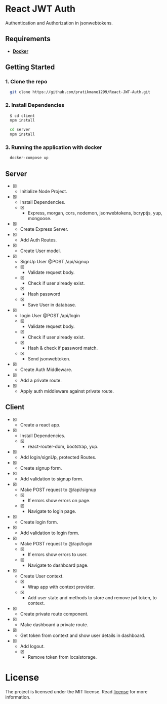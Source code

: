 # React JWT Auth

Authentication and Authorization in jsonwebtokens.

## Requirements
  - [**Docker**](https://www.docker.com/get-started)

## Getting Started

### 1. Clone the repo
```sh
  git clone https://github.com/pratikmane1299/React-JWT-Auth.git
```

### 2. Install Dependencies
```sh
  $ cd client
  npm install

  cd server
  npm install
```

### 3. Running the application with docker
```sh
  docker-compose up
```

## Server

* [X] - Initialize Node Project.
* [X] - Install Dependencies.
  * [X] - Express, morgan, cors, nodemon, jsonwebtokens, bcryptjs, yup, mongoose.
* [X] - Create Express Server.
* [X] - Add Auth Routes.
* [X] - Create User model.
* [X] - SignUp User @POST /api/signup
  * [X] - Validate request body.
  * [X] - Check if user already exist.
  * [X] - Hash password
  * [X] - Save User in database.
* [X] - login User @POST /api/login
  * [X] - Validate request body.
  * [X] - Check if user already exist.
  * [X] - Hash  & check if password match.
  * [X] - Send jsonwebtoken.
* [X] - Create Auth Middleware.
* [X] - Add a private route.
* [X] - Apply auth middleware against private route.

## Client

* [X] - Create a react app.
* [X] - Install Dependencies.
  * [X] - react-router-dom, bootstrap, yup.
* [X] - Add login/signUp, protected Routes.
* [X] - Create signup form.
* [X] - Add validation to signup form.
* [X] - Make POST request to @/api/signup
  * [X] - If errors show errors on page.
  * [X] - Navigate to login page.
* [X] - Create login form.
* [X] - Add validation to login form.
* [X] - Make POST request to @/api/login
  * [X] - If errors show errors to user.
  * [X] - Navigate to dashboard page.
* [X] - Create User context.
  * [X] - Wrap app with context provider.
  * [X] - Add user state and methods to store and remove jwt token, to context.
* [X] - Create private route component.
* [X] - Make dashboard a private route.
* [X] - Get token from context and show user details in dashboard.
* [X] - Add logout.
  * [X] - Remove token from localstorage.

# License

The project is licensed under the MIT license. Read [license](./LICENSE) for more information.

